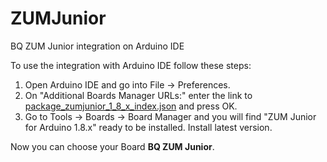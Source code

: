 # ZUMJunior
BQ ZUM Junior integration on Arduino IDE

To use the integration with Arduino IDE follow these steps:
1. Open Arduino IDE and go into File -> Preferences.
1. On "Additional Boards Manager URLs:" enter the link to [package_zumjunior_1_8_x_index.json](https://github.com/bq/ZUMJunior/releases/download/0.1.0/package_zumjunior_1_8_x_index.json) and press OK.
1. Go to Tools -> Boards -> Board Manager and you will find "ZUM Junior for Arduino 1.8.x" ready to be installed. Install latest version.

Now you can choose your Board **BQ ZUM Junior**.
